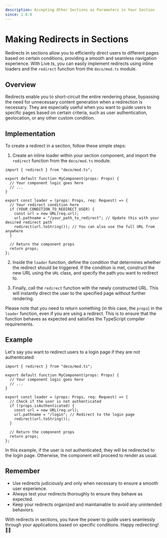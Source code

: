 ```yaml
---
description: Accepting Other Sections as Parameters in Your Section
since: 1.0.0
---
```


# Making Redirects in Sections

Redirects in sections allow you to efficiently direct users to different pages
based on certain conditions, providing a smooth and seamless navigation
experience. With Live.ts, you can easily implement redirects using inline
loaders and the `redirect` function from the `deco/mod.ts` module.

## Overview

Redirects enable you to short-circuit the entire rendering phase, bypassing the
need for unnecessary content generation when a redirection is necessary. They
are especially useful when you want to guide users to specific pages based on
certain criteria, such as user authentication, geolocation, or any other custom
condition.

## Implementation

To create a redirect in a section, follow these simple steps:

1. Create an inline loader within your section component, and import the
   `redirect` function from the `deco/mod.ts` module.

```tsx
import { redirect } from "deco/mod.ts";

export default function MyComponent(props: Props) {
  // Your component logic goes here
  // ...
}

export const loader = (props: Props, req: Request) => {
  // Your redirect condition here
  if (YOUR_CONDITION_TO_REDIRECT_USER) {
    const url = new URL(req.url);
    url.pathname = "/your_path_to_redirect"; // Update this with your desired redirect path
    redirect(url.toString()); // You can also use the full URL from anywhere
  }

  // Return the component props
  return props;
};
```

2. Inside the `loader` function, define the condition that determines whether
   the redirect should be triggered. If the condition is met, construct the new
   URL using the `URL` class, and specify the path you want to redirect to.

3. Finally, call the `redirect` function with the newly constructed URL. This
   will instantly direct the user to the specified page without further
   rendering.

Please note that you need to return something (in this case, the `props`) in the
`loader` function, even if you are using a redirect. This is to ensure that the
function behaves as expected and satisfies the TypeScript compiler requirements.

## Example

Let's say you want to redirect users to a login page if they are not
authenticated:

```tsx
import { redirect } from "deco/mod.ts";

export default function MyComponent(props: Props) {
  // Your component logic goes here
  // ...
}

export const loader = (props: Props, req: Request) => {
  // Check if the user is not authenticated
  if (!props.isAuthenticated) {
    const url = new URL(req.url);
    url.pathname = "/login"; // Redirect to the login page
    redirect(url.toString());
  }

  // Return the component props
  return props;
};
```

In this example, if the user is not authenticated, they will be redirected to
the login page. Otherwise, the component will proceed to render as usual.

## Remember

- Use redirects judiciously and only when necessary to ensure a smooth user
  experience.
- Always test your redirects thoroughly to ensure they behave as expected.
- Keep your redirects organized and maintainable to avoid any unintended
  behaviors.

With redirects in sections, you have the power to guide users seamlessly through
your applications based on specific conditions. Happy redirecting! 🚀🔀
